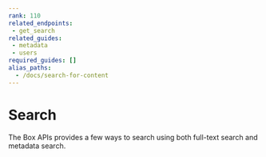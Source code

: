 ```yaml
---
rank: 110
related_endpoints:
 - get_search
related_guides:
 - metadata
 - users
required_guides: []
alias_paths: 
  - /docs/search-for-content
---
```


# Search

The Box APIs provides a few ways to search using both full-text search and
metadata search.
